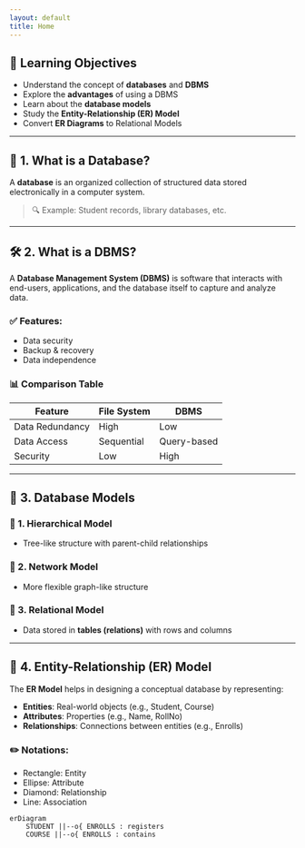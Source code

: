 ```yaml
---
layout: default
title: Home
---
```



## 🧠 Learning Objectives

- Understand the concept of **databases** and **DBMS**
- Explore the **advantages** of using a DBMS
- Learn about the **database models**
- Study the **Entity-Relationship (ER) Model**
- Convert **ER Diagrams** to Relational Models

---

## 📖 1. What is a Database?

A **database** is an organized collection of structured data stored electronically in a computer system.

> 🔍 Example: Student records, library databases, etc.

---

## 🛠️ 2. What is a DBMS?

A **Database Management System (DBMS)** is software that interacts with end-users, applications, and the database itself to capture and analyze data.

### ✅ Features:
- Data security
- Backup & recovery
- Data independence

### 📊 Comparison Table

| Feature        | File System     | DBMS             |
|----------------|------------------|------------------|
| Data Redundancy | High             | Low              |
| Data Access     | Sequential       | Query-based      |
| Security        | Low              | High             |

---

## 🧩 3. Database Models

### 📁 1. Hierarchical Model
- Tree-like structure with parent-child relationships

### 📂 2. Network Model
- More flexible graph-like structure

### 🧱 3. Relational Model
- Data stored in **tables (relations)** with rows and columns

---

## 🎨 4. Entity-Relationship (ER) Model

The **ER Model** helps in designing a conceptual database by representing:

- **Entities**: Real-world objects (e.g., Student, Course)
- **Attributes**: Properties (e.g., Name, RollNo)
- **Relationships**: Connections between entities (e.g., Enrolls)

### ✏️ Notations:
- Rectangle: Entity
- Ellipse: Attribute
- Diamond: Relationship
- Line: Association

```mermaid
erDiagram
    STUDENT ||--o{ ENROLLS : registers
    COURSE ||--o{ ENROLLS : contains

